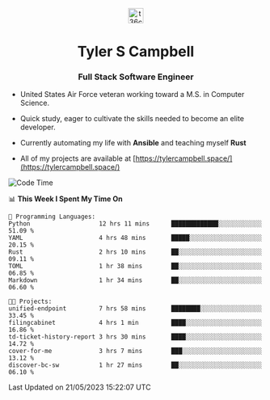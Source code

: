<p align="center">
<a href="https://www.linkedin.com/in/t36campbell" target="blank"><img align="center" src="https://ik.imagekit.io/t36campbell/Portfolio/linkedin.png.original_m8bbGgPh6.png" alt="t36campbell" height="30" width="30" /></a>
</p>
<h1 align="center">Tyler S Campbell</h1>
<h3 align="center">Full Stack Software Engineer</h3>

* United States Air Force veteran working toward a M.S. in Computer Science.

* Quick study, eager to cultivate the skills needed to become an elite developer.

* Currently automating my life with **Ansible** and teaching myself **Rust**

* All of my projects are available at [https://tylercampbell.space/](https://tylercampbell.space/)

<!--START_SECTION:waka-->
![Code Time](http://img.shields.io/badge/Code%20Time-2%2C507%20hrs%2041%20mins-blue)

📊 **This Week I Spent My Time On** 

```text
💬 Programming Languages: 
Python                   12 hrs 11 mins      █████████████░░░░░░░░░░░░   51.09 % 
YAML                     4 hrs 48 mins       █████░░░░░░░░░░░░░░░░░░░░   20.15 % 
Rust                     2 hrs 10 mins       ██░░░░░░░░░░░░░░░░░░░░░░░   09.11 % 
TOML                     1 hr 38 mins        ██░░░░░░░░░░░░░░░░░░░░░░░   06.85 % 
Markdown                 1 hr 34 mins        ██░░░░░░░░░░░░░░░░░░░░░░░   06.60 % 

🐱‍💻 Projects: 
unified-endpoint         7 hrs 58 mins       ████████░░░░░░░░░░░░░░░░░   33.45 % 
filingcabinet            4 hrs 1 min         ████░░░░░░░░░░░░░░░░░░░░░   16.86 % 
td-ticket-history-report 3 hrs 30 mins       ████░░░░░░░░░░░░░░░░░░░░░   14.72 % 
cover-for-me             3 hrs 7 mins        ███░░░░░░░░░░░░░░░░░░░░░░   13.12 % 
discover-bc-sw           1 hr 27 mins        ██░░░░░░░░░░░░░░░░░░░░░░░   06.10 % 
```


 Last Updated on 21/05/2023 15:22:07 UTC
<!--END_SECTION:waka-->
